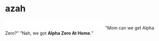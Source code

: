 # azah
![Chess Zoan Bunny](./doc/chess_zoan_bunny.gif?raw=true)
"Mom can we get Alpha Zero?" "Nah, we got **Alpha Zero At Home.**"
